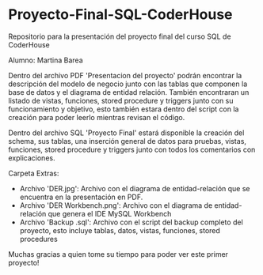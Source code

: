 # Proyecto-Final-SQL-CoderHouse
Repositorio para la presentación del proyecto final del curso SQL de CoderHouse

Alumno: Martina Barea

Dentro del archivo PDF 'Presentacion del proyecto' podrán encontrar la descripción
del modelo de negocio junto con las tablas que componen la base de datos y el
diagrama de entidad relación. También encontraran un listado
de vistas, funciones, stored procedure y triggers junto con su funcionamiento
y objetivo, esto también estara dentro del script con la creación para poder
leerlo mientras revisan el código.

Dentro del archivo SQL 'Proyecto Final' estará disponible la
creación del schema, sus tablas, una inserción general de datos para pruebas,
vistas, funciones, stored procedure y triggers junto con todos los comentarios
con explicaciones.

Carpeta Extras:
- Archivo 'DER.jpg': Archivo con el diagrama de entidad-relación que se encuentra
en la presentación en PDF.
- Archivo 'DER Workbench.png': Archivo con el diagrama de entidad-relación que genera
el IDE MySQL Workbench
- Archivo 'Backup .sql': Archivo con el script del backup completo del
proyecto, esto incluye tablas, datos, vistas, funciones, stored procedures



Muchas gracias a quien tome su tiempo para poder ver este primer proyecto!
